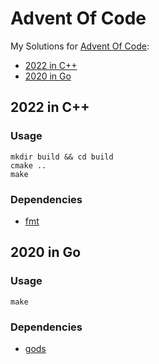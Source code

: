 # Advent Of Code

My Solutions for [Advent Of Code](https://adventofcode.com/):

- [2022 in C++](https://github.com/vksir/adventofcode-2022/tree/master/2022-C%2B%2B)
- [2020 in Go](https://github.com/vksir/adventofcode-2022/tree/master/2020-Go)

## 2022 in C++

### Usage

```shell
mkdir build && cd build
cmake ..
make
```

### Dependencies

- [fmt](https://github.com/fmtlib/fmt)

## 2020 in Go

### Usage

```shell
make
```

### Dependencies

- [gods](https://github.com/emirpasic/gods)
